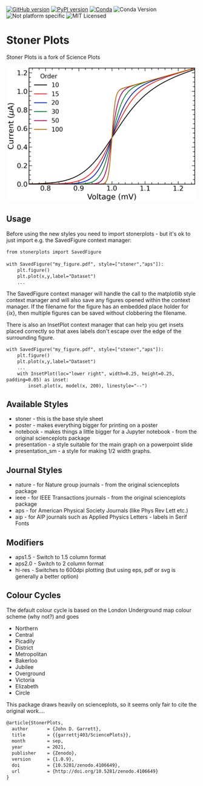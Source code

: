 [![GitHub version](https://badge.fury.io/gh/stonerlab%2Fstonerplots.svg)](https://badge.fury.io/gh/stonerlab%2Fstonerplots)
[![PyPI version](https://badge.fury.io/py/StonerPlots.svg)](https://badge.fury.io/py/StonerPlots)
[![Conda](https://github.com/stonerlab/stonerplots/actions/workflows/build_conda.yaml/badge.svg?branch=main)](https://github.com/stonerlab/stonerplots/actions/workflows/build_conda.yaml)
![Conda Version](https://anaconda.org/phygbu/stonerplots/badges/version.svg)
![Not platform specific](https://anaconda.org/phygbu/stonerplots/badges/platforms.svg)
![MIT Licensed](https://anaconda.org/phygbu/stonerplots/badges/license.svg)


Stoner Plots
=============

Stoner Plots is a fork of Science Plots

<img src="https://raw.githubusercontent.com/stonerlab/stonerplots/main/examples/figures/fig15.png" width=640 alt="Presentation Style Image"/>

Usage
-----

Before using the new styles you need to import stonerplots - but it's ok to just import e.g. the SavedFigure context
manager:

    from stonerplots import SavedFigure

    with SavedFigure("my_figure.pdf", style=["stoner","aps"]):
        plt.figure()
        plt.plot(x,y,label="Dataset")
        ...

The SavedFigure context manager will handle the call to the matplotlib style context manager and will also save any
figures opened within the context manager. If the filename for the figure has an embedded place holder for {ix}, then
multiple figures can be saved without clobbering the filename.

There is also an InsetPlot context manager that can help you get insets placed correctly so that axes
labels don't escape over the edge of the surrounding figure.

    with SavedFigure("my_figure.pdf", style=["stoner","aps"]):
        plt.figure()
        plt.plot(x,y,label="Dataset")
        ...
        with InsetPlot(loc="lower right", width=0.25, height=0.25, padding=0.05) as inset:
            inset.plot(x, model(x, 200), linestyle="--")


Available Styles
----------------

 * stoner - this is the base style sheet
 * poster - makes everything bigger for printing on a poster
 * notebook - makes things a little bigger for a Jupyter notebook - from the original scienceplots package
 * presentation - a style suitable for the main graph on a powerpoint slide
 * presentation_sm - a style for making 1/2 width graphs.

Journal Styles
--------------

 * nature - for Nature group journals - from the original scienceplots package
 * ieee - for IEEE Transactions journals - from the original scienceplots package
 * aps - for American Physical Society Journals (like Phys Rev Lett etc.)
 * aip - for AIP journals such as Applied Physics Letters - labels in Serif Fonts

Modifiers
---------

 * aps1.5 - Switch to 1.5 column format
 * aps2.0 - Switch to 2 column format
 * hi-res - Switches to 600dpi plotting (but using eps, pdf or svg is generally a better option)

Colour Cycles
-------------

The default colour cycle is based on the London Underground map colour scheme (why not?) and goes

 * Northern
 * Central
 * Picadily
 * District
 * Metropolitan
 * Bakerloo
 * Jubilee
 * Overground
 * Victoria
 * Elizabeth
 * Circle


This package draws heavily on scienceplots, so it seems only fair to cite the original work....

    @article{StonerPlots,
      author       = {John D. Garrett},
      title        = {{garrettj403/SciencePlots}},
      month        = sep,
      year         = 2021,
      publisher    = {Zenodo},
      version      = {1.0.9},
      doi          = {10.5281/zenodo.4106649},
      url          = {http://doi.org/10.5281/zenodo.4106649}
    }
